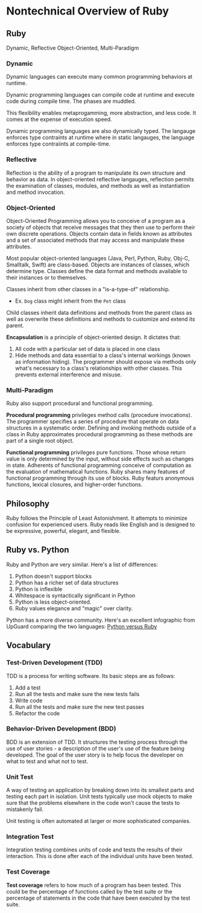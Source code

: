 # Nontechnical Overview of Ruby
## Ruby
Dynamic, Reflective Object-Oriented, Multi-Paradigm

### Dynamic
Dynamic languages can execute many common programming behaviors at runtime.

Dynamic programming languages can compile code at runtime and execute code during compile time. The phases are muddled.

This flexibility enables metaprogamming, more abstraction, and less code. It comes at the expense of execution speed.

Dynamic programming languages are also dynamically typed. The langauge enforces type contraints at runtime where in static langauges, the language enforces type contraiints at compile-time.

### Reflective
Reflection is the ability of a program to manipulate its own structure and behavior as data. In object-oriented reflective langauges, reflection permits the examination of classes, modules, and methods as well as instantiation and method invocation.

### Object-Oriented
Object-Oriented Programming allows you to conceive of a program as a society of objects that receive messages that they then use to perform their own discrete operations. Objects contain data in fields known as attributes and a set of associated methods that may access and manipulate these attributes.

Most popular object-oriented languages (Java, Perl, Python, Ruby, Obj-C, Smalltalk, Swift) are class-based. Objects are instances of classes, which determine type. Classes define the data format and methods available to their instances or to themselves.

Classes inherit from other classes in a "is-a-type-of" relationship.

- Ex. `Dog` class might inherit from the `Pet` class

Child classes inherit data definitions and methods from the parent class as well as overwrite these definitions and methods to customize and extend its parent.

**Encapsulation** is a principle of object-oriented design. It dictates that:

1. All code with a particular set of data is placed in one class
2. Hide methods and data essential to a class's internal workings (known as information hiding). The programmer should expose via methods only what's necessary to a class's relationships with other classes. This prevents external interference and misuse.

### Multi-Paradigm
Ruby also support procedural and functional programming.

**Procedural programming** privileges method calls (procedure invocations). The programmer specifies a series of procedure that operate on data structures in a systematic order. Defining and invoking methods outside of a class in Ruby approximates procedural programming as these methods are part of a single root object.

**Functional programming** privileges pure functions. Those whose return value is only determined by the input, without side effects such as changes in state. Adherents of functional programming conceive of computation as the evaluation of mathematical functions. Ruby shares many features of functional programming through its use of blocks. Ruby featurs anonymous functions, lexical closures, and higher-order functions.

## Philosophy
Ruby follows the Principle of Least Astonishment. It attempts to minimize confusion for experienced users. Ruby reads like English and is designed to be expressive, powerful, elegant, and flexible.

## Ruby vs. Python
Ruby and Python are very similar. Here's a list of differences:

1. Python doesn't support blocks
2. Python has a richer set of data structures
3. Python is inflexible
4. Whitespace is syntactically significant in Python
5. Python is less object-oriented.
6. Ruby values elegance and "magic" over clarity.

Python has a more diverse community. Here's an excellent infographic from UpGuard comparing the two languages: [Python versus Ruby](https://assets.aaonline.io/fullstack/ruby/assets/python_vs_ruby.jpg)

## Vocabulary
### Test-Driven Development (TDD)
TDD is a process for writing software. Its basic steps are as follows:
1. Add a test
2. Run all the tests and make sure the new tests fails
3. Write code
4. Run all the tests and make sure the new test passes
5. Refactor the code

### Behavior-Driven Development (BDD)
BDD is an extension of TDD. It structures the testing process through the use of user stories - a description of the user's use of the feature being developed. The goal of the user story is to help focus the developer on what to test and what not to test.

### Unit Test
A way of testing an application by breaking down into its smallest parts and testing each part in isolation. Unit tests typically use mock objects to make sure that the problems elsewhere in the code won't cause the tests to mistakenly fail.

Unit testing is often automated at larger or more sophisticated companies.

### Integration Test
Integration testing combines units of code and tests the results of their interaction. This is done after each of the individual units have been tested.

### Test Coverage
**Test coverage** refers to how much of a program has been tested. This could be the percentage of functions called by the test suite or the percentage of statements in the code that have been executed by the test suite.


